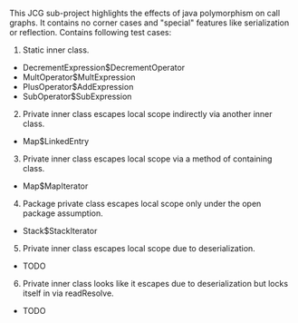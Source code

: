 This JCG sub-project highlights the effects of java polymorphism on call graphs. It contains no corner cases and "special" features like serialization or reflection.
Contains following test cases:  

1. Static inner class.  
  - DecrementExpression$DecrementOperator  
  - MultOperator$MultExpression  
  - PlusOperator$AddExpression  
  - SubOperator$SubExpression  
2. Private inner class escapes local scope indirectly via another inner class.  
  - Map$LinkedEntry  
3. Private inner class escapes local scope via a method of containing class.  
  - Map$MapIterator  
4. Package private class escapes local scope only under the open package assumption.  
  - Stack$StackIterator  
5. Private inner class escapes local scope due to deserialization.  
  - TODO  
6. Private inner class looks like it escapes due to deserialization but locks itself in via readResolve.  
  - TODO  